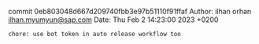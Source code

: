 commit 0eb803048d667d209740fbb3e97b51110f91ffaf
Author: ilhan orhan <ilhan.myumyun@sap.com>
Date:   Thu Feb 2 14:23:00 2023 +0200

    chore: use bot token in auto release workflow too
